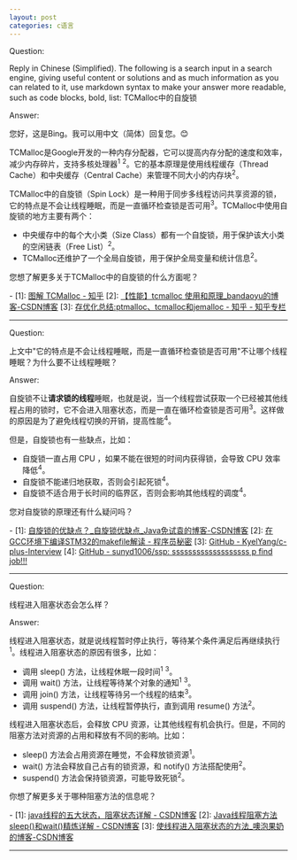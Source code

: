 ```yaml
---
layout: post
categories: c语言
---
```

Question:

Reply in Chinese (Simplified).
The following is a search input in a search engine, giving useful content or solutions and as much information as you can related to it, use markdown syntax to make your answer more readable, such as code blocks, bold, list:
TCMalloc中的自旋锁

Answer:

您好，这是Bing。我可以用中文（简体）回复您。😊

TCMalloc是Google开发的一种内存分配器，它可以提高内存分配的速度和效率，减少内存碎片，支持多核处理器<sup>1</sup> <sup>2</sup>。它的基本原理是使用线程缓存（Thread Cache）和中央缓存（Central Cache）来管理不同大小的内存块<sup>2</sup>。

TCMalloc中的自旋锁（Spin Lock）是一种用于同步多线程访问共享资源的锁，它的特点是不会让线程睡眠，而是一直循环检查锁是否可用<sup>3</sup>。TCMalloc中使用自旋锁的地方主要有两个：

- 中央缓存中的每个大小类（Size Class）都有一个自旋锁，用于保护该大小类的空闲链表（Free List）<sup>2</sup>。
- TCMalloc还维护了一个全局自旋锁，用于保护全局变量和统计信息<sup>2</sup>。

您想了解更多关于TCMalloc中的自旋锁的什么方面呢？

\-
\[1]: [图解 TCMalloc - 知乎](https://zhuanlan.zhihu.com/p/29216091)
\[2]: [【性能】tcmalloc 使用和原理_bandaoyu的博客-CSDN博客](https://blog.csdn.net/bandaoyu/article/details/108630996)
\[3]: [存优化总结:ptmalloc、tcmalloc和jemalloc - 知乎 - 知乎专栏](https://zhuanlan.zhihu.com/p/497509956)

<hr/>

Question:

上文中"它的特点是不会让线程睡眠，而是一直循环检查锁是否可用"不让哪个线程睡眠？为什么要不让线程睡眠？

Answer:

自旋锁不让**请求锁的线程**睡眠，也就是说，当一个线程尝试获取一个已经被其他线程占用的锁时，它不会进入阻塞状态，而是一直在循环检查锁是否可用<sup>3</sup>。这样做的原因是为了避免线程切换的开销，提高性能<sup>4</sup>。

但是，自旋锁也有一些缺点，比如：

- 自旋锁一直占用 CPU ，如果不能在很短的时间内获得锁，会导致 CPU 效率降低<sup>4</sup>。
- 自旋锁不能递归地获取，否则会引起死锁<sup>4</sup>。
- 自旋锁不适合用于长时间的临界区，否则会影响其他线程的调度<sup>4</sup>。

您对自旋锁的原理还有什么疑问吗？

\-
\[1]: [自旋锁的优缺点？_自旋锁优缺点_Java免试袁的博客-CSDN博客](https://blog.csdn.net/J_A_V_A_Y_Y_D_S/article/details/123245181)
\[2]: [在GCC环境下编译STM32的makefile解读 - 程序员秘密](https://www.cxymm.net/article/u010243305/105556092)
\[3]: [GitHub - KyelYang/c-plus-Interview](https://github.com/KyelYang/c-plus-Interview)
\[4]: [GitHub - sunyd1006/ssp: sssssssssssssssssss p find job!!!](https://github.com/sunyd1006/ssp)

<hr/>

Question:

线程进入阻塞状态会怎么样？

Answer:

线程进入阻塞状态，就是说线程暂时停止执行，等待某个条件满足后再继续执行<sup>1</sup>。线程进入阻塞状态的原因有很多，比如：

- 调用 sleep() 方法，让线程休眠一段时间<sup>1</sup> <sup>3</sup>。
- 调用 wait() 方法，让线程等待某个对象的通知<sup>1</sup> <sup>3</sup>。
- 调用 join() 方法，让线程等待另一个线程的结束<sup>3</sup>。
- 调用 suspend() 方法，让线程暂停执行，直到调用 resume() 方法<sup>2</sup>。

线程进入阻塞状态后，会释放 CPU 资源，让其他线程有机会执行。但是，不同的阻塞方法对资源的占用和释放有不同的影响。比如：

- sleep() 方法会占用资源在睡觉，不会释放锁资源<sup>1</sup>。
- wait() 方法会释放自己占有的锁资源，和 notify() 方法搭配使用<sup>2</sup>。
- suspend() 方法会保持锁资源，可能导致死锁<sup>2</sup>。

你想了解更多关于哪种阻塞方法的信息呢？

\-
\[1]: [java线程的五大状态，阻塞状态详解 - CSDN博客](https://blog.csdn.net/weixin_42092787/article/details/108048850)
\[2]: [Java线程阻塞方法sleep()和wait()精炼详解 - CSDN博客](https://blog.csdn.net/weixin_41101173/article/details/79889464)
\[3]: [使线程进入阻塞状态的方法_噢泡果奶的博客-CSDN博客](https://blog.csdn.net/wqsbenren/article/details/102673964)

<hr/>

